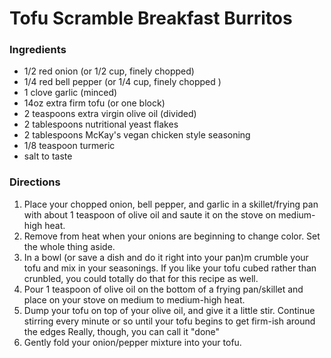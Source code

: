 # Tofu Scramble Breakfast Burritos

### Ingredients
- 1/2 red onion (or 1/2 cup, finely chopped)
- 1/4 red bell pepper (or 1/4 cup, finely chopped )
- 1 clove garlic (minced)
- 14oz extra firm tofu (or one block)
- 2 teaspoons extra virgin olive oil (divided)
- 2 tablespoons nutritional yeast flakes
- 2 tablespoons McKay's vegan chicken style seasoning
- 1/8 teaspoon turmeric
- salt to taste

### Directions
1. Place your chopped onion, bell pepper, and garlic in a skillet/frying pan with about 1 teaspoon of olive oil and saute it on the stove on medium-high heat. 
2. Remove from heat when your onions are beginning to change color. Set the whole thing aside.
3. In a bowl (or save a dish and do it right into your pan)m crumble your tofu and mix in your seasonings. If you like your tofu cubed rather than crunbled, you could totally do that for this recipe as well. 
4. Pour 1 teaspoon of olive oil on the bottom of a frying pan/skillet and place on your stove on medium to medium-high heat. 
5. Dump your tofu on top of your olive oil, and give it a little stir. 
Continue stirring every minute or so until your tofu begins to get firm-ish around the edges Really, though, you can call it "done"
6. Gently fold your onion/pepper mixture into your tofu.
